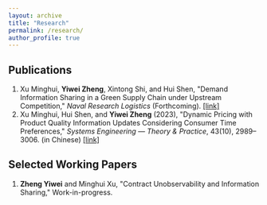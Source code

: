 ```yaml
---
layout: archive
title: "Research"
permalink: /research/
author_profile: true
---
```


<!-- 
# 💡 Research interests
- Supply chain management
- Information asymmetry
- Demand information sharing
- Online platform operations -->

## Publications

1. Xu Minghui, **Yiwei Zheng**, Xintong Shi, and Hui Shen, "Demand Information Sharing in a Green Supply Chain under Upstream Competition," *Naval Research Logistics* (Forthcoming). [[link]](http://doi.org/10.1002/nav.70003)
2. Xu Minghui, Hui Shen, and **Yiwei Zheng** (2023), "Dynamic Pricing with Product Quality Information Updates Considering Consumer Time Preferences," *Systems Engineering — Theory & Practice*, 43(10), 2989–3006. (in Chinese) [[link]](https://link.cnki.net/urlid/11.2267.N.20230608.1355.010)
   
<!-- 
- Develop a two-period model to explore the dynamic pricing strategy of the firm that sells experience products and the purchasing strategy of consumers who may strategically wait.
- Capture the endogenous time preference of consumers who choose to become strategic by exerting costly effort or to remain myopic with no cost, and examine the effect of such cost on each party.
- Incorporate two-sided quality uncertainty and online reviews to determine the value of information to the firm, consumer surplus, and social welfare by examining the effect of information accuracy. -->

## Selected Working Papers

1. **Zheng Yiwei** and Minghui Xu, "Contract Unobservability and Information Sharing," Work-in-progress.